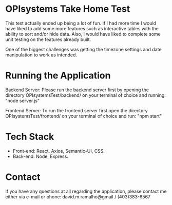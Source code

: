 # OPIsystems Take Home Test

This test actually ended up being a lot of fun. If I had more time I would have liked to add some more features such as interactive tables with the ability to sort and/or hide data. Also, I would have liked to complete some unit testing on the features already built. 

One of the biggest challenges was getting the timezone settings and date manipulation to work as intended. 

# Running the Application

Backend Server:
Please run the backend server first by opening the directory OPIsystemsTest/backend/ on your terminal of choice and running: 
"node server.js"

Frontend Server: 
To run the frontend server first open the directory OPIsystemsTest/frontend/ on your terminal of choice and run:
"npm start" 
 
# Tech Stack

- Front-end: React, Axios, Semantic-UI, CSS.
- Back-end: Node, Express. 

# Contact

If you have any questions at all regarding the application, please contact me either via e-mail or phone: 
david.m.ramalho@gmail / (403)383-6567